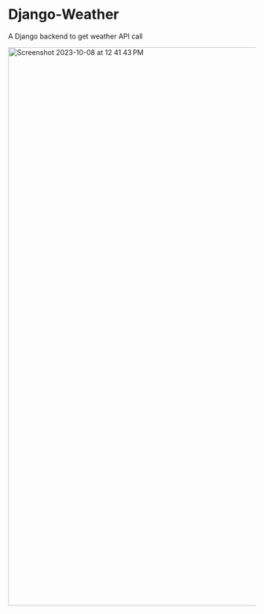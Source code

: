 # Django-Weather
A Django backend to get weather API call


<img width="1138" alt="Screenshot 2023-10-08 at 12 41 43 PM" src="https://github.com/SomilKSharma/Django-Weather/assets/120346284/85e923d5-2578-4924-85ba-3f11c24fe935">
